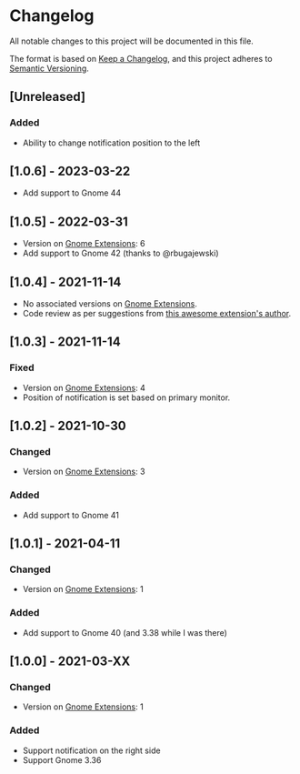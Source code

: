 # Changelog
All notable changes to this project will be documented in this file.

The format is based on [Keep a Changelog](https://keepachangelog.com/en/1.0.0/),
and this project adheres to [Semantic Versioning](https://semver.org/spec/v2.0.0.html).

## [Unreleased]
### Added
- Ability to change notification position to the left

## [1.0.6] - 2023-03-22
- Add support to Gnome 44

## [1.0.5] - 2022-03-31
- Version on [Gnome Extensions](https://extensions.gnome.org/extension/4105/notification-banner-position/): 6
- Add support to Gnome 42 (thanks to @rbugajewski)

## [1.0.4] - 2021-11-14
- No associated versions on [Gnome Extensions](https://extensions.gnome.org/extension/4105/notification-banner-position/).
- Code review as per suggestions from [this awesome extension's author](https://gitlab.gnome.org/jrahmatzadeh/just-perfection).

## [1.0.3] - 2021-11-14
### Fixed
- Version on [Gnome Extensions](https://extensions.gnome.org/extension/4105/notification-banner-position/): 4
- Position of notification is set based on primary monitor.

## [1.0.2] - 2021-10-30
### Changed
- Version on [Gnome Extensions](https://extensions.gnome.org/extension/4105/notification-banner-position/): 3
### Added
- Add support to Gnome 41

## [1.0.1] - 2021-04-11
### Changed
- Version on [Gnome Extensions](https://extensions.gnome.org/extension/4105/notification-banner-position/): 1
### Added
- Add support to Gnome 40 (and 3.38 while I was there)

## [1.0.0] - 2021-03-XX
### Changed
- Version on [Gnome Extensions](https://extensions.gnome.org/extension/4105/notification-banner-position/): 1
### Added
- Support notification on the right side
- Support Gnome 3.36
